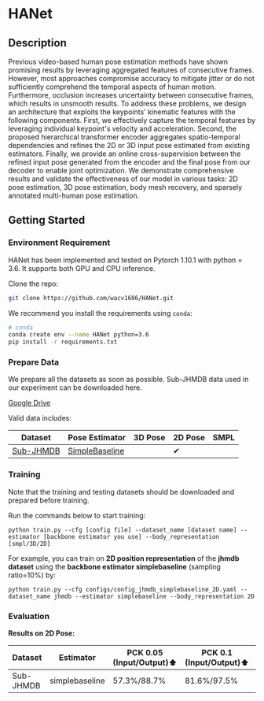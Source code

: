 # HANet

## Description

Previous video-based human pose estimation methods have shown promising results by leveraging aggregated features of consecutive frames. However, most approaches compromise accuracy to mitigate jitter or do not sufficiently comprehend the temporal aspects of human motion. Furthermore, occlusion increases uncertainty between consecutive frames, which results in unsmooth results. To address these problems, we design an architecture that exploits the keypoints' kinematic features with the following components. First, we effectively capture the temporal features by leveraging individual keypoint's velocity and acceleration. Second, the proposed hierarchical transformer encoder aggregates spatio-temporal dependencies and refines the 2D or 3D input pose estimated from existing estimators. Finally, we provide an online cross-supervision between the refined input pose generated from the encoder and the final pose from our decoder to enable joint optimization. We demonstrate comprehensive results and validate the effectiveness of our model in various tasks: 2D pose estimation, 3D pose estimation, body mesh recovery, and sparsely annotated multi-human pose estimation.

## Getting Started

### Environment Requirement

HANet has been implemented and tested on Pytorch 1.10.1 with python = 3.6. It supports both GPU and CPU inference.

Clone the repo:

```bash
git clone https://github.com/wacv1686/HANet.git
```

We recommend you install the requirements using `conda`:

```bash
# conda
conda create env --name HANet python=3.6
pip install -r requirements.txt
```

### Prepare Data

We prepare all the datasets as soon as possible. Sub-JHMDB data used in our experiment can be downloaded here.

[Google Drive](https://drive.google.com/drive/folders/1uLpuRcRbbVqmyndCnuuaW7qRACJaqMX1?usp=sharing)

Valid data includes:

| Dataset                                  | Pose Estimator                                                               | 3D Pose | 2D Pose | SMPL |
| ---------------------------------------- | ---------------------------------------------------------------------------- | ------- | ------- | ---- |
| [Sub-JHMDB](http://jhmdb.is.tue.mpg.de/) | [SimpleBaseline](https://github.com/microsoft/human-pose-estimation.pytorch) |         | ✔       |      |

### Training

Note that the training and testing datasets should be downloaded and prepared before training.

Run the commands below to start training:

```shell script
python train.py --cfg [config file] --dataset_name [dataset name] --estimator [backbone estimator you use] --body_representation [smpl/3D/2D]
```

For example, you can train on **2D position representation** of the **jhmdb dataset** using the **backbone estimator simplebaseline** (sampling ratio=10%) by:

```shell script
python train.py --cfg configs/config_jhmdb_simplebaseline_2D.yaml --dataset_name jhmdb --estimator simplebaseline --body_representation 2D
```

### Evaluation

**Results on 2D Pose:**

| Dataset   | Estimator      | PCK 0.05 (Input/Output):arrow_up: | PCK 0.1 (Input/Output):arrow_up: | PCK 0.2 (Input/Output):arrow_up: | Checkpoint                                                                                           |
| --------- | -------------- | --------------------------------- | -------------------------------- | -------------------------------- | ---------------------------------------------------------------------------------------------------- |
| Sub-JHMDB | simplebaseline | 57.3%/88.7%                       | 81.6%/97.5%                      | 93.9%/99.5%                      | [Google Drive](https://drive.google.com/drive/folders/1uLpuRcRbbVqmyndCnuuaW7qRACJaqMX1?usp=sharing) |
